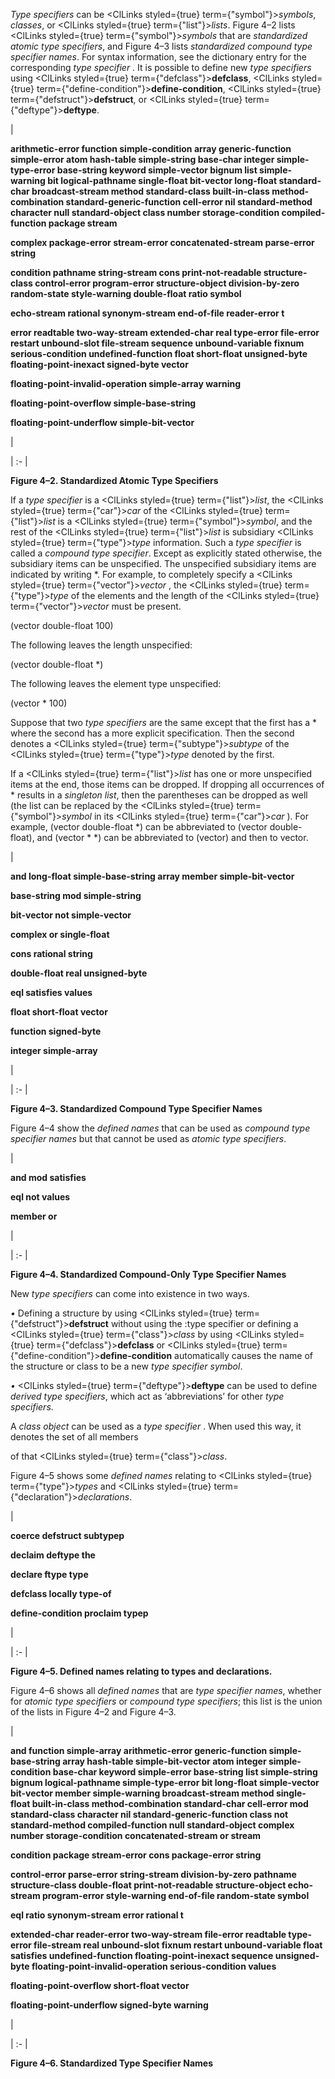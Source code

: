  



*Type specifiers* can be <ClLinks styled={true} term={"symbol"}><i>symbols</i></ClLinks>, *classes*, or <ClLinks styled={true} term={"list"}><i>lists</i></ClLinks>. Figure 4–2 lists <ClLinks styled={true} term={"symbol"}><i>symbols</i></ClLinks> that are *standardized atomic type specifiers*, and Figure 4–3 lists *standardized compound type specifier names*. For syntax information, see the dictionary entry for the corresponding *type specifier* . It is possible to define new *type specifiers* using <ClLinks styled={true} term={"defclass"}><b>defclass</b></ClLinks>, <ClLinks styled={true} term={"define-condition"}><b>define-condition</b></ClLinks>, <ClLinks styled={true} term={"defstruct"}><b>defstruct</b></ClLinks>, or <ClLinks styled={true} term={"deftype"}><b>deftype</b></ClLinks>.  







|<p>**arithmetic-error function simple-condition array generic-function simple-error atom hash-table simple-string base-char integer simple-type-error base-string keyword simple-vector bignum list simple-warning bit logical-pathname single-float bit-vector long-float standard-char broadcast-stream method standard-class built-in-class method-combination standard-generic-function cell-error nil standard-method character null standard-object class number storage-condition compiled-function package stream** </p><p>**complex package-error stream-error concatenated-stream parse-error string** </p><p>**condition pathname string-stream cons print-not-readable structure-class control-error program-error structure-object division-by-zero random-state style-warning double-float ratio symbol** </p><p>**echo-stream rational synonym-stream end-of-file reader-error t** </p><p>**error readtable two-way-stream extended-char real type-error file-error restart unbound-slot file-stream sequence unbound-variable fixnum serious-condition undefined-function float short-float unsigned-byte floating-point-inexact signed-byte vector** </p><p>**floating-point-invalid-operation simple-array warning** </p><p>**floating-point-overflow simple-base-string** </p><p>**floating-point-underflow simple-bit-vector**</p>|

| :- |





**Figure 4–2. Standardized Atomic Type Specifiers** 



If a *type specifier* is a <ClLinks styled={true} term={"list"}><i>list</i></ClLinks>, the <ClLinks styled={true} term={"car"}><i>car</i></ClLinks> of the <ClLinks styled={true} term={"list"}><i>list</i></ClLinks> is a <ClLinks styled={true} term={"symbol"}><i>symbol</i></ClLinks>, and the rest of the <ClLinks styled={true} term={"list"}><i>list</i></ClLinks> is subsidiary <ClLinks styled={true} term={"type"}><i>type</i></ClLinks> information. Such a *type specifier* is called a *compound type specifier*. Except as explicitly stated otherwise, the subsidiary items can be unspecified. The unspecified subsidiary items are indicated by writing \*. For example, to completely specify a <ClLinks styled={true} term={"vector"}><i>vector</i></ClLinks> , the <ClLinks styled={true} term={"type"}><i>type</i></ClLinks> of the elements and the length of the <ClLinks styled={true} term={"vector"}><i>vector</i></ClLinks> must be present. 



(vector double-float 100) 



The following leaves the length unspecified:  







(vector double-float \*) 



The following leaves the element type unspecified: 



(vector \* 100) 



Suppose that two *type specifiers* are the same except that the first has a \* where the second has a more explicit specification. Then the second denotes a <ClLinks styled={true} term={"subtype"}><i>subtype</i></ClLinks> of the <ClLinks styled={true} term={"type"}><i>type</i></ClLinks> denoted by the first. 



If a <ClLinks styled={true} term={"list"}><i>list</i></ClLinks> has one or more unspecified items at the end, those items can be dropped. If dropping all occurrences of \* results in a *singleton list*, then the parentheses can be dropped as well (the list can be replaced by the <ClLinks styled={true} term={"symbol"}><i>symbol</i></ClLinks> in its <ClLinks styled={true} term={"car"}><i>car</i></ClLinks> ). For example, (vector double-float \*) can be abbreviated to (vector double-float), and (vector \* \*) can be abbreviated to (vector) and then to vector. 



|<p>**and long-float simple-base-string array member simple-bit-vector** </p><p>**base-string mod simple-string** </p><p>**bit-vector not simple-vector** </p><p>**complex or single-float** </p><p>**cons rational string** </p><p>**double-float real unsigned-byte** </p><p>**eql satisfies values** </p><p>**float short-float vector** </p><p>**function signed-byte** </p><p>**integer simple-array**</p>|

| :- |





**Figure 4–3. Standardized Compound Type Specifier Names** 



Figure 4–4 show the *defined names* that can be used as *compound type specifier names* but that cannot be used as *atomic type specifiers*. 



|<p>**and mod satisfies** </p><p>**eql not values** </p><p>**member or**</p>|

| :- |





**Figure 4–4. Standardized Compound-Only Type Specifier Names** 



New *type specifiers* can come into existence in two ways. 



*•* Defining a structure by using <ClLinks styled={true} term={"defstruct"}><b>defstruct</b></ClLinks> without using the :type specifier or defining a <ClLinks styled={true} term={"class"}><i>class</i></ClLinks> by using <ClLinks styled={true} term={"defclass"}><b>defclass</b></ClLinks> or <ClLinks styled={true} term={"define-condition"}><b>define-condition</b></ClLinks> automatically causes the name of the structure or class to be a new *type specifier symbol*. 



*•* <ClLinks styled={true} term={"deftype"}><b>deftype</b></ClLinks> can be used to define *derived type specifiers*, which act as ‘abbreviations’ for other *type specifiers*. 



A *class object* can be used as a *type specifier* . When used this way, it denotes the set of all members 











of that <ClLinks styled={true} term={"class"}><i>class</i></ClLinks>. 



Figure 4–5 shows some *defined names* relating to <ClLinks styled={true} term={"type"}><i>types</i></ClLinks> and <ClLinks styled={true} term={"declaration"}><i>declarations</i></ClLinks>. 



|<p>**coerce defstruct subtypep** </p><p>**declaim deftype the** </p><p>**declare ftype type** </p><p>**defclass locally type-of** </p><p>**define-condition proclaim typep**</p>|

| :- |





**Figure 4–5. Defined names relating to types and declarations.** 



Figure 4–6 shows all *defined names* that are *type specifier names*, whether for *atomic type specifiers* or *compound type specifiers*; this list is the union of the lists in Figure 4–2 and Figure 4–3.  







|<p>**and function simple-array arithmetic-error generic-function simple-base-string array hash-table simple-bit-vector atom integer simple-condition base-char keyword simple-error base-string list simple-string bignum logical-pathname simple-type-error bit long-float simple-vector bit-vector member simple-warning broadcast-stream method single-float built-in-class method-combination standard-char cell-error mod standard-class character nil standard-generic-function class not standard-method compiled-function null standard-object complex number storage-condition concatenated-stream or stream** </p><p>**condition package stream-error cons package-error string** </p><p>**control-error parse-error string-stream division-by-zero pathname structure-class double-float print-not-readable structure-object echo-stream program-error style-warning end-of-file random-state symbol** </p><p>**eql ratio synonym-stream error rational t** </p><p>**extended-char reader-error two-way-stream file-error readtable type-error file-stream real unbound-slot fixnum restart unbound-variable float satisfies undefined-function floating-point-inexact sequence unsigned-byte floating-point-invalid-operation serious-condition values** </p><p>**floating-point-overflow short-float vector** </p><p>**floating-point-underflow signed-byte warning**</p>|

| :- |





**Figure 4–6. Standardized Type Specifier Names**  







